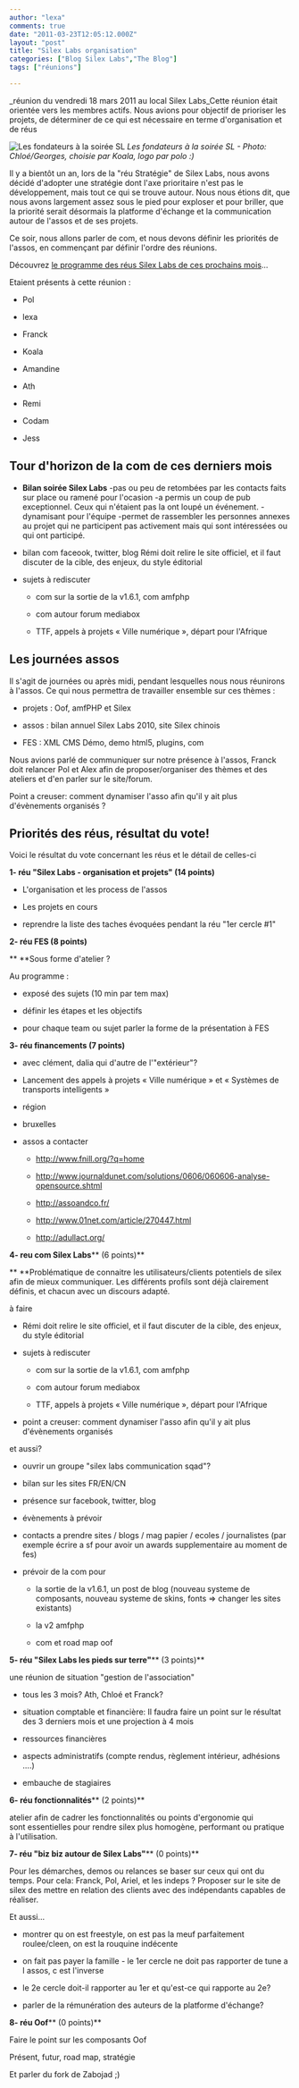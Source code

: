 ```yaml
---
author: "lexa"
comments: true
date: "2011-03-23T12:05:12.000Z"
layout: "post"
title: "Silex Labs organisation"
categories: ["Blog Silex Labs","The Blog"]
tags: ["réunions"]

---
```

_réunion du vendredi 18 mars 2011 au local Silex Labs_Cette réunion était orientée vers les membres actifs. Nous avions pour objectif de prioriser les projets, de déterminer de ce qui est nécessaire en terme d'organisation et de réus


![Les fondateurs à la soirée SL](https://www.silexlabs.org/wp-content/uploads/2011/03/silexlabs_team1.png)
_Les fondateurs à la soirée SL - Photo: Chloé/Georges, choisie par Koala, logo par polo :)_


Il y a bientôt un an, lors de la "réu Stratégie" de Silex Labs, nous avons décidé d'adopter une stratégie dont l'axe prioritaire n'est pas le développement, mais tout ce qui se trouve autour. Nous nous étions dit, que nous avons largement assez sous le pied pour exploser et pour briller, que la priorité serait désormais la platforme d'échange et la communication autour de l'assos et de ses projets.

Ce soir, nous allons parler de com, et nous devons définir les priorités de l'assos, en commençant par définir l'ordre des réunions.

Découvrez [le programme des réus Silex Labs de ces prochains mois](https://www.silexlabs.org/2011/03/silex-labs-organisation/)...

<!-- more -->Etaient présents à cette réunion :




  * Pol


  * lexa


  * Franck


  * Koala


  * Amandine


  * Ath


  * Remi


  * Codam


  * Jess




## Tour d'horizon de la com de ces derniers mois









  * **Bilan soirée Silex Labs**
-pas ou peu de retombées par les contacts faits sur place ou ramené pour l'ocasion
-a permis un coup de pub exceptionnel. Ceux qui n'étaient pas la ont loupé un événement.
-dynamisant pour l'équipe
-permet de rassembler les personnes annexes au projet qui ne participent pas activement mais qui sont intéressées ou qui ont participé.


  * bilan com faceook, twitter, blog
Rémi doit relire le site officiel, et il faut discuter de la cible, des enjeux, du style éditorial


  * sujets à rediscuter


    * com sur la sortie de la v1.6.1, com amfphp


    * com autour forum mediabox


    * TTF, appels à projets « Ville numérique », départ pour l'Afrique







## Les journées assos





Il s'agit de journées ou après midi, pendant lesquelles nous nous réunirons à l'assos. Ce qui nous permettra de travailler ensemble sur ces thèmes :




  * projets : Oof, amfPHP et Silex


  * assos : bilan annuel Silex Labs 2010, site Silex chinois


  * FES : XML CMS Démo, demo html5, plugins, com


Nous avions parlé de communiquer sur notre présence à l'assos, Franck doit relancer Pol et Alex afin de proposer/organiser des thèmes et des ateliers et d'en parler sur le site/forum.

Point a creuser: comment dynamiser l'asso afin qu'il y ait plus d'évènements organisés ?


## Priorités des réus, résultat du vote!


Voici le résultat du vote concernant les réus et le détail de celles-ci

**1- réu "Silex Labs - organisation et projets" (14 points)**




  * L'organisation et les process de l'assos


  * Les projets en cours


  * reprendre la liste des taches évoquées pendant la réu "1er cercle #1"


**2- réu FES (8 points)**

** **Sous forme d'atelier ?

Au programme :




  * exposé des sujets (10 min par tem max)


  * définir les étapes et les objectifs


  * pour chaque team ou sujet parler la forme de la présentation à FES


**3- réu financements (7 points)**




  * avec clément, dalia qui d'autre de l'"extérieur"?


  * Lancement des appels à projets « Ville numérique » et « Systèmes de transports intelligents »


  * région


  * bruxelles


  * assos a contacter


    * http://www.fnill.org/?q=home


    * http://www.journaldunet.com/solutions/0606/060606-analyse-opensource.shtml


    * http://assoandco.fr/


    * http://www.01net.com/article/270447.html


    * http://adullact.org/





**4- reu com Silex Labs**** (6 points)**

** **Problématique de connaitre les utilisateurs/clients potentiels de silex afin de mieux communiquer. Les différents profils sont déjà clairement définis, et chacun avec un discours adapté.

à faire




  * Rémi doit relire le site officiel, et il faut discuter de la cible, des enjeux, du style éditorial


  * sujets à rediscuter


    * com sur la sortie de la v1.6.1, com amfphp


    * com autour forum mediabox


    * TTF, appels à projets « Ville numérique », départ pour l'Afrique





  * point a creuser: comment dynamiser l'asso afin qu'il y ait plus d'évènements organisés


et aussi?


  * ouvrir un groupe "silex labs communication sqad"?


  * bilan sur les sites FR/EN/CN


  * présence sur facebook, twitter, blog


  * évènements à prévoir


  * contacts a prendre sites / blogs / mag papier / ecoles / journalistes (par exemple écrire a sf pour avoir un awards supplementaire au moment de fes)


  * prévoir de la com pour


    * la sortie de la v1.6.1, un post de blog (nouveau systeme de composants, nouveau systeme de skins, fonts => changer les sites existants)


    * la v2 amfphp


    * com et road map oof





**5- réu "Silex Labs les pieds sur terre"**** (3 points)**

une réunion de situation "gestion de l'association"




  * tous les 3 mois? Ath, Chloé et Franck?


  * situation comptable et financière: Il faudra faire un point sur le résultat des 3 derniers mois et une projection à 4 mois


  * ressources financières


  * aspects administratifs (compte rendus, règlement intérieur, adhésions ....)


  * embauche de stagiaires


**6- réu fonctionnalités**** (2 points)**

atelier afin de cadrer les fonctionnalités ou points d'ergonomie qui sont essentielles pour rendre silex plus homogène, performant ou pratique à l'utilisation.

**7- réu "biz biz autour de Silex Labs"**** (0 points)**

Pour les démarches, demos ou relances se baser sur ceux qui ont du temps. Pour cela: Franck, Pol, Ariel, et les indeps ? Proposer sur le site de silex des mettre en relation des clients avec des indépendants capables de réaliser.

Et aussi...




  * montrer qu on est freestyle, on est pas la meuf parfaitement roulee/cleen, on est la rouquine indécente


  * on fait pas payer la famille - le 1er cercle ne doit pas rapporter de tune a l assos, c est l'inverse


  * le 2e cercle doit-il rapporter au 1er et qu'est-ce qui rapporte au 2e?


  * parler de la rémunération des auteurs de la platforme d'échange?


**8- réu Oof**** (0 points)**

Faire le point sur les composants Oof

Présent, futur, road map, stratégie

Et parler du fork de Zabojad ;)


